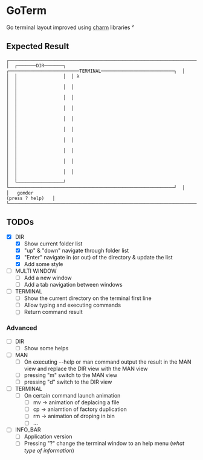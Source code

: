 # GoTerm

Go terminal layout improved using [charm](https://github.com/charmbracelet) libraries
²
## Expected Result

```
┌────────────────────────────────────────────────────────────────────────────────────────┐
│  ┌───────DIR───────┐  ┌──────────────────────────TERMINAL───────────────────────────┐  │
│  │                 │  │ λ                                                           │  │
│  │                 │  │                                                             │  │
│  │                 │  │                                                             │  │
│  │                 │  │                                                             │  │
│  │                 │  │                                                             │  │
│  │                 │  │                                                             │  │
│  │                 │  │                                                             │  │
│  │                 │  │                                                             │  │
│  │                 │  │                                                             │  │
│  │                 │  │                                                             │  │
│  └─────────────────┘  └─────────────────────────────────────────────────────────────┘  │
│   gomder                                                              (press ? help)   │
└────────────────────────────────────────────────────────────────────────────────────────┘
```

## TODOs

 - [x] DIR
   - [x] Show current folder list
   - [x] "up" & "down" navigate through folder list
   - [x] "Enter" navigate in (or out) of the directory & update the list
   - [x] Add some style
 - [ ] MULTI WINDOW
   - [ ] Add a new window
   - [ ] Add a tab navigation between windows
 - [ ] TERMINAL
   - [ ] Show the current directory on the terminal first line
   - [ ] Allow typing and executing commands
   - [ ] Return command result

### Advanced

 - [ ] DIR
   - [ ] Show some helps
 - [ ] MAN
   - [ ] On executing --help or man command output the result in the MAN view and replace the DIR view with the MAN view
   - [ ] pressing "m" switch to the MAN view
   - [ ] pressing "d" switch to the DIR view
 - [ ] TERMINAL
   - [ ] On certain command launch animation
     - [ ] mv -> animation of deplacing a file
     - [ ] cp -> aniamtion of factory duplication
     - [ ] rm -> animation of droping in bin
     - [ ] ...
 - [ ] INFO_BAR
   - [ ] Application version
   - [ ] Pressing "?" change the terminal window to an help menu (_what type of information_)

